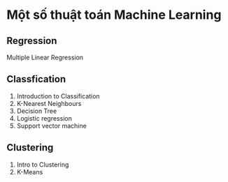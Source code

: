 # Một số thuật toán Machine Learning

## Regression

Multiple Linear Regression

## Classfication

1. Introduction to Classification
2. K-Nearest Neighbours
3. Decision Tree
4. Logistic regression
5. Support vector machine

## Clustering

1. Intro to Clustering
2. K-Means
